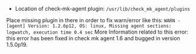 - Location of check-mk-agent plugin:
`
/usr/lib/check_mk_agent/plugins
`

Place missing plugin in there in order to fix warn/error like this:
`
WARN - [agent] Version: 1.2.6p12, OS: linux, Missing agent sections: logwatch, execution time 0.4 sec
`
More Information related to this error: this error has been fixed in check mk agent 1.6 and bugged in version 1.5.0p19.
